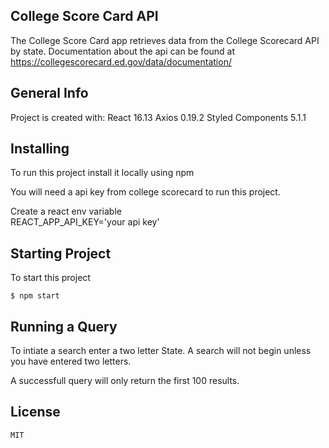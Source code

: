 ## College Score Card API

The College Score Card app retrieves data from the College Scorecard API by state.
Documentation about the api can be found at https://collegescorecard.ed.gov/data/documentation/

## General Info

Project is created with:
React 16.13
Axios 0.19.2
Styled Components 5.1.1

## Installing

To run this project install it locally using npm

You will need a api key from college scorecard to run this project.

Create a react env variable <br>
REACT_APP_API_KEY='your api key'

## Starting Project

To start this project

```
$ npm start
```

## Running a Query

To intiate a search enter a two letter State.
A search will not begin unless you have entered two letters.

A successfull query will only return the first 100 results.

## License

```
MIT
```
